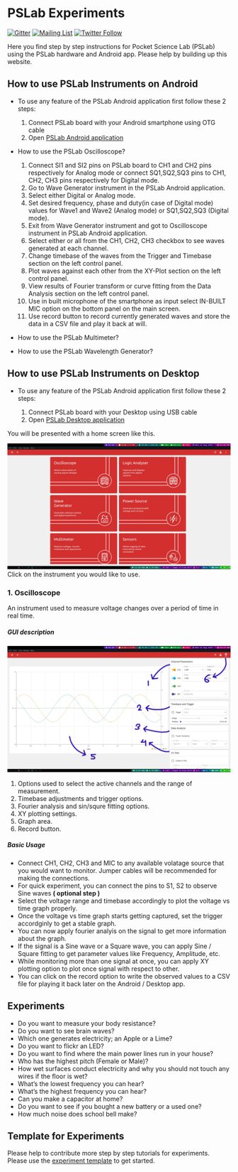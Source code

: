 # PSLab Experiments

[![Gitter](https://badges.gitter.im/fossasia/pslab.svg)](https://gitter.im/fossasia/pslab?utm_source=badge&utm_medium=badge&utm_campaign=pr-badge)
[![Mailing List](https://img.shields.io/badge/Mailing%20List-FOSSASIA-blue.svg)](https://groups.google.com/forum/#!forum/pslab-fossasia)
[![Twitter Follow](https://img.shields.io/twitter/follow/pslabio.svg?style=social&label=Follow&maxAge=2592000?style=flat-square)](https://twitter.com/pslabio)

Here you find step by step instructions for Pocket Science Lab (PSLab) using the PSLab hardware and Android app. Please help by building up this website.

## How to use PSLab Instruments on Android

- To use any feature of the PSLab Android application first follow these 2 steps:

  1. Connect PSLab board with your Android smartphone using OTG cable
  2. Open <a href="https://play.google.com/store/apps/details?id=io.pslab">PSLab Android application</a>

* How to use the PSLab Oscilloscope?

  1. Connect SI1 and SI2 pins on PSLab board to CH1 and CH2 pins respectively for Analog mode or connect SQ1,SQ2,SQ3 pins to CH1, CH2, CH3 pins respectively for Digital mode.
  2. Go to Wave Generator instrument in the PSLab Android application.
  3. Select either Digital or Analog mode.
  4. Set desired frequency, phase and duty(in case of Digital mode) values for Wave1 and Wave2 (Analog mode) or SQ1,SQ2,SQ3 (Digital mode).
  5. Exit from Wave Generator instrument and got to Oscilloscope instrument in PSLab Android application.
  6. Select either or all from the CH1, CH2, CH3 checkbox to see waves generated at each channel.
  7. Change timebase of the waves from the Trigger and Timebase section on the left control panel.
  8. Plot waves against each other from the XY-Plot section on the left control panel.
  9. View results of Fourier transform or curve fitting from the Data Analysis section on the left control panel.
  10. Use in built microphone of the smartphone as input select IN-BUILT MIC option on the bottom panel on the main screen.
  11. Use record button to record currently generated waves and store the data in a CSV file and play it back at will.

* How to use the PSLab Multimeter?
* How to use the PSLab Wavelength Generator?

## How to use PSLab Instruments on Desktop

- To use any feature of the PSLab Android application first follow these 2 steps:

  1. Connect PSLab board with your Desktop using USB cable
  2. Open <a href="https://github.com/fossasia/pslab-desktop">PSLab Desktop application</a>

You will be presented with a home screen like this.  
  

<img src="./docs/images/desk_home_screen.jpg" alt="DESK_HOME" width="800px"/>  
Click on the instrument you would like to use.

### 1. Oscilloscope

An instrument used to measure voltage changes over a period of time in real time.

##### GUI description
  <img src="./docs/images/desk_oscilloscope.jpg" alt="DESK_OSC" width="800px"/>

  1. Options used to select the active channels and the range of measurement.
  2. Timebase adjustments and trigger options.
  3. Fourier analysis and sin/squre fitting options.
  4. XY plotting settings.
  5. Graph area.
  6. Record button.

##### Basic Usage
  * Connect CH1, CH2, CH3 and MIC to any available volatage source that you would want to monitor. Jumper cables will be recommended for making the connections.
  * For quick experiment, you can connect the pins to S1, S2 to observe Sine waves **( optional step )**
  * Select the voltage range and timebase accordingly to plot the voltage vs time graph properly.
  * Once the voltage vs time graph starts getting captured, set the trigger accordginly to get a stable graph.
  * You can now apply fourier analyis on the signal to get more information about the graph.
  * If the signal is a Sine wave or a Square wave, you can apply Sine / Square fitting to get parameter values like Frequency, Amplitude, etc.
  * While monitoring more than one signal at once, you can apply XY plotting option to plot once signal with respect to other.
  * You can click on the record option to write the observed values to a CSV file for playing it back later on the Android / Desktop app.

## Experiments

* Do you want to measure your body resistance?
* Do you want to see brain waves?
* Which one generates electricity; an Apple or a Lime?
* Do you want to flickr an LED?
* Do you want to find where the main power lines run in your house?
* Who has the highest pitch (Female or Male)?
* How wet surfaces conduct electricity and why you should not touch any wires if the floor is wet?
* What’s the lowest frequency you can hear?
* What’s the highest frequency you can hear?
* Can you make a capacitor at home?
* Do you want to see if you bought a new battery or a used one?
* How much noise does school bell make?

## Template for Experiments

Please help to contribute more step by step tutorials for experiments. Please use the [experiment template](template-howto) to get started.
